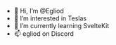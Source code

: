 - 👋 Hi, I’m @Egliod
- 👀 I’m interested in Teslas
- 🌱 I’m currently learning SvelteKit
- 📫 egliod on Discord

<!---
Egliod/Egliod is a ✨ special ✨ repository because its `README.md` (this file) appears on your GitHub profile.
You can click the Preview link to take a look at your changes.
--->
